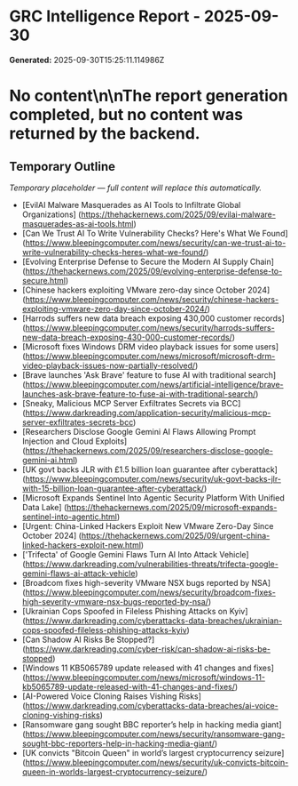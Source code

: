 # GRC Intelligence Report - 2025-09-30
**Generated:** 2025-09-30T15:25:11.114986Z
# No content\n\nThe report generation completed, but no content was returned by the backend.

## Temporary Outline
_Temporary placeholder — full content will replace this automatically._
- [EvilAI Malware Masquerades as AI Tools to Infiltrate Global Organizations] (https://thehackernews.com/2025/09/evilai-malware-masquerades-as-ai-tools.html)
- [Can We Trust AI To Write Vulnerability Checks? Here's What We Found] (https://www.bleepingcomputer.com/news/security/can-we-trust-ai-to-write-vulnerability-checks-heres-what-we-found/)
- [Evolving Enterprise Defense to Secure the Modern AI Supply Chain] (https://thehackernews.com/2025/09/evolving-enterprise-defense-to-secure.html)
- [Chinese hackers exploiting VMware zero-day since October 2024] (https://www.bleepingcomputer.com/news/security/chinese-hackers-exploiting-vmware-zero-day-since-october-2024/)
- [Harrods suffers new data breach exposing 430,000 customer records] (https://www.bleepingcomputer.com/news/security/harrods-suffers-new-data-breach-exposing-430-000-customer-records/)
- [Microsoft fixes Windows DRM video playback issues for some users] (https://www.bleepingcomputer.com/news/microsoft/microsoft-drm-video-playback-issues-now-partially-resolved/)
- [Brave launches 'Ask Brave' feature to fuse AI with traditional search] (https://www.bleepingcomputer.com/news/artificial-intelligence/brave-launches-ask-brave-feature-to-fuse-ai-with-traditional-search/)
- [Sneaky, Malicious MCP Server Exfiltrates Secrets via BCC] (https://www.darkreading.com/application-security/malicious-mcp-server-exfiltrates-secrets-bcc)
- [Researchers Disclose Google Gemini AI Flaws Allowing Prompt Injection and Cloud Exploits] (https://thehackernews.com/2025/09/researchers-disclose-google-gemini-ai.html)
- [UK govt backs JLR with £1.5 billion loan guarantee after cyberattack] (https://www.bleepingcomputer.com/news/security/uk-govt-backs-jlr-with-15-billion-loan-guarantee-after-cyberattack/)
- [Microsoft Expands Sentinel Into Agentic Security Platform With Unified Data Lake] (https://thehackernews.com/2025/09/microsoft-expands-sentinel-into-agentic.html)
- [Urgent: China-Linked Hackers Exploit New VMware Zero-Day Since October 2024] (https://thehackernews.com/2025/09/urgent-china-linked-hackers-exploit-new.html)
- ['Trifecta' of Google Gemini Flaws Turn AI Into Attack Vehicle] (https://www.darkreading.com/vulnerabilities-threats/trifecta-google-gemini-flaws-ai-attack-vehicle)
- [Broadcom fixes high-severity VMware NSX bugs reported by NSA] (https://www.bleepingcomputer.com/news/security/broadcom-fixes-high-severity-vmware-nsx-bugs-reported-by-nsa/)
- [Ukrainian Cops Spoofed in Fileless Phishing Attacks on Kyiv] (https://www.darkreading.com/cyberattacks-data-breaches/ukrainian-cops-spoofed-fileless-phishing-attacks-kyiv)
- [Can Shadow AI Risks Be Stopped?] (https://www.darkreading.com/cyber-risk/can-shadow-ai-risks-be-stopped)
- [Windows 11 KB5065789 update released with 41 changes and fixes] (https://www.bleepingcomputer.com/news/microsoft/windows-11-kb5065789-update-released-with-41-changes-and-fixes/)
- [AI-Powered Voice Cloning Raises Vishing Risks] (https://www.darkreading.com/cyberattacks-data-breaches/ai-voice-cloning-vishing-risks)
- [Ransomware gang sought BBC reporter’s help in hacking media giant] (https://www.bleepingcomputer.com/news/security/ransomware-gang-sought-bbc-reporters-help-in-hacking-media-giant/)
- [UK convicts "Bitcoin Queen" in world’s largest cryptocurrency seizure] (https://www.bleepingcomputer.com/news/security/uk-convicts-bitcoin-queen-in-worlds-largest-cryptocurrency-seizure/)
